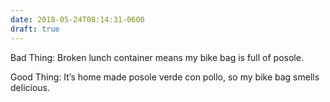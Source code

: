 ```yaml
---
date: 2018-05-24T08:14:31-0600
draft: true
---
```




Bad Thing: Broken lunch container means my bike bag is full of posole.

Good Thing: It’s home made posole verde con pollo, so my bike bag smells delicious.



